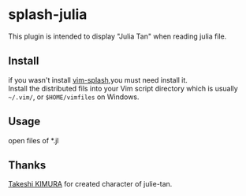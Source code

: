 splash-julia
===
This plugin is intended to display "Julia Tan" when reading julia file.

## Install

if you wasn't install [vim-splash](https://github.com/thinca/vim-splash),you must need install it.  
Install the distributed fils into your Vim script directory which is usually ```~/.vim/```, or ```$HOME/vimfiles``` on Windows.  

## Usage

open files of *.jl

## Thanks

[Takeshi KIMURA](https://twitter.com/kimrin/) for created character of julie-tan.
